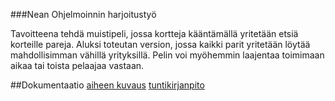 ###Nean Ohjelmoinnin harjoitustyö

Tavoitteena tehdä muistipeli, jossa kortteja kääntämällä yritetään etsiä korteille pareja. Aluksi toteutan version, jossa kaikki parit yritetään löytää mahdollisimman vähillä yrityksillä. Pelin voi myöhemmin laajentaa toimimaan aikaa tai toista pelaajaa vastaan. 

##Dokumentaatio
[aiheen kuvaus](dokumentaatio/aiheenKuvausJaRakenne.md)
[tuntikirjanpito](dokumentaatio/tuntikirjanpito.md)
